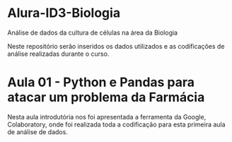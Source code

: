 # Alura-ID3-Biologia
Análise de dados da cultura de células na área da Biologia

Neste repositório serão inseridos os dados utilizados e as codificações de análise realizadas durante o curso.

# Aula 01 - Python e Pandas para atacar um problema da Farmácia

Nesta aula introdutória nos foi apresentada a ferramenta da Google, Colaboratory, onde foi realizada toda a codificação para esta primeira aula de análise de dados.


